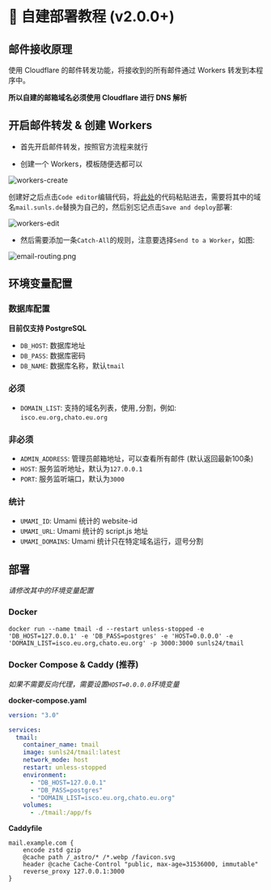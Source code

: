 # 🧰 自建部署教程 (v2.0.0+)

## 邮件接收原理

使用 Cloudflare 的邮件转发功能，将接收到的所有邮件通过 Workers 转发到本程序中。

**所以自建的邮箱域名必须使用 Cloudflare 进行 DNS 解析**

## 开启邮件转发 & 创建 Workers

- 首先开启邮件转发，按照官方流程来就行

- 创建一个 Workers，模板随便选都可以

![workers-create](doc/workers-create.webp)

创建好之后点击`Code editor`编辑代码，将[此处](doc/workers.js)的代码粘贴进去，需要将其中的域名`mail.sunls.de`替换为自己的，然后别忘记点击`Save and deploy`部署:

![workers-edit](doc/workers-edit.webp)

- 然后需要添加一条`Catch-All`的规则，注意要选择`Send to a Worker`，如图:

![email-routing.png](doc/email-routing.webp)

## 环境变量配置

### 数据库配置

**目前仅支持 PostgreSQL**

- `DB_HOST`: 数据库地址
- `DB_PASS`: 数据库密码
- `DB_NAME`: 数据库名称，默认`tmail`

### 必须
- `DOMAIN_LIST`: 支持的域名列表，使用`,`分割，例如: `isco.eu.org,chato.eu.org`

### 非必须
- `ADMIN_ADDRESS`: 管理员邮箱地址，可以查看所有邮件 (默认返回最新100条)
- `HOST`: 服务监听地址，默认为`127.0.0.1`
- `PORT`: 服务监听端口，默认为`3000`

### 统计
- `UMAMI_ID`: Umami 统计的 website-id
- `UMAMI_URL`: Umami 统计的 script.js 地址
- `UMAMI_DOMAINS`: Umami 统计只在特定域名运行，逗号分割

## 部署

_请修改其中的环境变量配置_

### Docker

```shell
docker run --name tmail -d --restart unless-stopped -e 'DB_HOST=127.0.0.1' -e 'DB_PASS=postgres' -e 'HOST=0.0.0.0' -e 'DOMAIN_LIST=isco.eu.org,chato.eu.org' -p 3000:3000 sunls24/tmail
```

### Docker Compose & Caddy (推荐)

_如果不需要反向代理，需要设置`HOST=0.0.0.0`环境变量_

**docker-compose.yaml**

```yaml
version: "3.0"

services:
  tmail:
    container_name: tmail
    image: sunls24/tmail:latest
    network_mode: host
    restart: unless-stopped
    environment:
      - "DB_HOST=127.0.0.1"
      - "DB_PASS=postgres"
      - "DOMAIN_LIST=isco.eu.org,chato.eu.org"
    volumes:
      - ./tmail:/app/fs
```

**Caddyfile**

```text
mail.example.com {
	encode zstd gzip
	@cache path /_astro/* /*.webp /favicon.svg
	header @cache Cache-Control "public, max-age=31536000, immutable"
	reverse_proxy 127.0.0.1:3000
}
```
